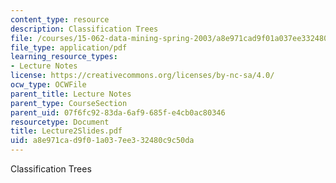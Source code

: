 ```yaml
---
content_type: resource
description: Classification Trees
file: /courses/15-062-data-mining-spring-2003/a8e971cad9f01a037ee332480c9c50da_Lecture2Slides.pdf
file_type: application/pdf
learning_resource_types:
- Lecture Notes
license: https://creativecommons.org/licenses/by-nc-sa/4.0/
ocw_type: OCWFile
parent_title: Lecture Notes
parent_type: CourseSection
parent_uid: 07f6fc92-83da-6af9-685f-e4cb0ac80346
resourcetype: Document
title: Lecture2Slides.pdf
uid: a8e971ca-d9f0-1a03-7ee3-32480c9c50da
---
```

Classification Trees